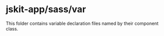 # jskit-app/sass/var

This folder contains variable declaration files named by their component class.

